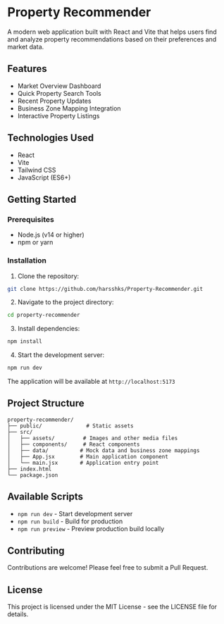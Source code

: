 # Property Recommender

A modern web application built with React and Vite that helps users find and analyze property recommendations based on their preferences and market data.

## Features

- Market Overview Dashboard
- Quick Property Search Tools
- Recent Property Updates
- Business Zone Mapping Integration
- Interactive Property Listings

## Technologies Used

- React
- Vite
- Tailwind CSS
- JavaScript (ES6+)

## Getting Started

### Prerequisites

- Node.js (v14 or higher)
- npm or yarn

### Installation

1. Clone the repository:
```bash
git clone https://github.com/harsshks/Property-Recommender.git
```

2. Navigate to the project directory:
```bash
cd property-recommender
```

3. Install dependencies:
```bash
npm install
```

4. Start the development server:
```bash
npm run dev
```

The application will be available at `http://localhost:5173`

## Project Structure

```
property-recommender/
├── public/              # Static assets
├── src/
│   ├── assets/         # Images and other media files
│   ├── components/     # React components
│   ├── data/          # Mock data and business zone mappings
│   ├── App.jsx        # Main application component
│   └── main.jsx       # Application entry point
├── index.html
└── package.json
```

## Available Scripts

- `npm run dev` - Start development server
- `npm run build` - Build for production
- `npm run preview` - Preview production build locally

## Contributing

Contributions are welcome! Please feel free to submit a Pull Request.

## License

This project is licensed under the MIT License - see the LICENSE file for details.
